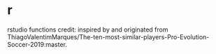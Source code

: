# r
rstudio functions
credit: inspired by and originated from ThiagoValentimMarques/The-ten-most-similar-players-Pro-Evolution-Soccer-2019:master.
